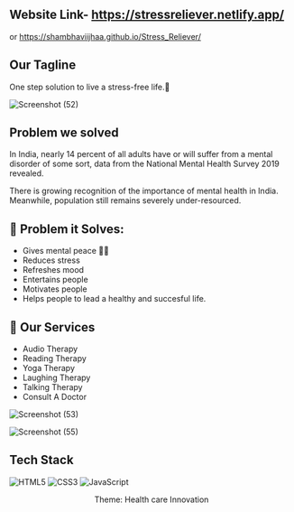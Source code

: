 
## Website Link- https://stressreliever.netlify.app/
or https://shambhaviijhaa.github.io/Stress_Reliever/


##  Our Tagline 
One step solution to live a stress-free life.💙


![Screenshot (52)](https://user-images.githubusercontent.com/88590792/211190259-eaf9bda2-67c8-49a6-8ebe-9b5fa130c2e9.png)

## Problem we solved
In India, nearly 14 percent of all adults have or will suffer from a mental disorder of some sort, data from the National Mental Health Survey 2019 revealed.

There is growing recognition of the importance of mental health in India. Meanwhile, population still remains severely under-resourced.


## 🔎 Problem it Solves:
- Gives mental peace 🧘‍♀️
- Reduces stress
- Refreshes mood
- Entertains people
- Motivates people
- Helps people to lead a healthy and succesful life.

## 💼 Our Services
- Audio Therapy
- Reading Therapy
- Yoga Therapy
- Laughing Therapy
- Talking Therapy
- Consult A Doctor

![Screenshot (53)](https://user-images.githubusercontent.com/88590792/211190272-19d15d1e-cba6-4efc-8012-8365747added.png)

![Screenshot (55)](https://user-images.githubusercontent.com/88590792/211190281-b117e8d2-c89c-40ca-b2a2-78ebfa06268a.png)






## Tech Stack 
<img alt="HTML5" src="https://img.shields.io/badge/html5-%23fca9ae.svg?style=for-the-badge&logo=html5&logoColor=140200"/>
<img alt="CSS3" src="https://img.shields.io/badge/css3-%23ffd2ce.svg?style=for-the-badge&logo=css3&logoColor=140200"/>
<img alt="JavaScript" src="https://img.shields.io/badge/javascript-%23e4626b.svg?style=for-the-badge&logo=javascript&logoColor=%23F7DF1E"/>


<p align="center">
  Theme: Health care Innovation 
</p>
